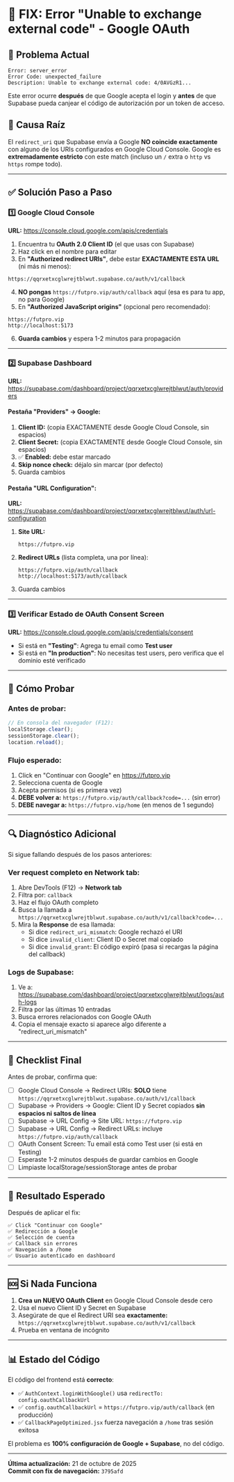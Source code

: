 # 🔧 FIX: Error "Unable to exchange external code" - Google OAuth

## 🚨 Problema Actual

```
Error: server_error
Error Code: unexpected_failure
Description: Unable to exchange external code: 4/0AVGzR1...
```

Este error ocurre **después** de que Google acepta el login y **antes** de que Supabase pueda canjear el código de autorización por un token de acceso.

## 🎯 Causa Raíz

El `redirect_uri` que Supabase envía a Google **NO coincide exactamente** con alguno de los URIs configurados en Google Cloud Console. Google es **extremadamente estricto** con este match (incluso un `/` extra o `http` vs `https` rompe todo).

---

## ✅ Solución Paso a Paso

### 1️⃣ Google Cloud Console

**URL:** https://console.cloud.google.com/apis/credentials

1. Encuentra tu **OAuth 2.0 Client ID** (el que usas con Supabase)
2. Haz click en el nombre para editar
3. En **"Authorized redirect URIs"**, debe estar **EXACTAMENTE ESTA URL** (ni más ni menos):

```
https://qqrxetxcglwrejtblwut.supabase.co/auth/v1/callback
```

4. **NO pongas** `https://futpro.vip/auth/callback` aquí (esa es para tu app, no para Google)
5. En **"Authorized JavaScript origins"** (opcional pero recomendado):

```
https://futpro.vip
http://localhost:5173
```

6. **Guarda cambios** y espera 1-2 minutos para propagación

---

### 2️⃣ Supabase Dashboard

**URL:** https://supabase.com/dashboard/project/qqrxetxcglwrejtblwut/auth/providers

#### Pestaña "Providers" → Google:

1. **Client ID:** (copia EXACTAMENTE desde Google Cloud Console, sin espacios)
2. **Client Secret:** (copia EXACTAMENTE desde Google Cloud Console, sin espacios)
3. ✅ **Enabled:** debe estar marcado
4. **Skip nonce check:** déjalo sin marcar (por defecto)
5. Guarda cambios

#### Pestaña "URL Configuration":

**URL:** https://supabase.com/dashboard/project/qqrxetxcglwrejtblwut/auth/url-configuration

1. **Site URL:**
   ```
   https://futpro.vip
   ```

2. **Redirect URLs** (lista completa, una por línea):
   ```
   https://futpro.vip/auth/callback
   http://localhost:5173/auth/callback
   ```

3. Guarda cambios

---

### 3️⃣ Verificar Estado de OAuth Consent Screen

**URL:** https://console.cloud.google.com/apis/credentials/consent

- Si está en **"Testing"**: Agrega tu email como **Test user**
- Si está en **"In production"**: No necesitas test users, pero verifica que el dominio esté verificado

---

## 🧪 Cómo Probar

### Antes de probar:
```javascript
// En consola del navegador (F12):
localStorage.clear();
sessionStorage.clear();
location.reload();
```

### Flujo esperado:
1. Click en "Continuar con Google" en https://futpro.vip
2. Selecciona cuenta de Google
3. Acepta permisos (si es primera vez)
4. **DEBE volver a:** `https://futpro.vip/auth/callback?code=...` (sin error)
5. **DEBE navegar a:** `https://futpro.vip/home` (en menos de 1 segundo)

---

## 🔍 Diagnóstico Adicional

Si sigue fallando después de los pasos anteriores:

### Ver request completo en Network tab:

1. Abre DevTools (F12) → **Network tab**
2. Filtra por: `callback`
3. Haz el flujo OAuth completo
4. Busca la llamada a `https://qqrxetxcglwrejtblwut.supabase.co/auth/v1/callback?code=...`
5. Mira la **Response** de esa llamada:
   - Si dice `redirect_uri_mismatch`: Google rechazó el URI
   - Si dice `invalid_client`: Client ID o Secret mal copiado
   - Si dice `invalid_grant`: El código expiró (pasa si recargas la página del callback)

### Logs de Supabase:

1. Ve a: https://supabase.com/dashboard/project/qqrxetxcglwrejtblwut/logs/auth-logs
2. Filtra por las últimas 10 entradas
3. Busca errores relacionados con Google OAuth
4. Copia el mensaje exacto si aparece algo diferente a "redirect_uri_mismatch"

---

## 📝 Checklist Final

Antes de probar, confirma que:

- [ ] Google Cloud Console → Redirect URIs: **SOLO** tiene `https://qqrxetxcglwrejtblwut.supabase.co/auth/v1/callback`
- [ ] Supabase → Providers → Google: Client ID y Secret copiados **sin espacios ni saltos de línea**
- [ ] Supabase → URL Config → Site URL: `https://futpro.vip`
- [ ] Supabase → URL Config → Redirect URLs: incluye `https://futpro.vip/auth/callback`
- [ ] OAuth Consent Screen: Tu email está como Test user (si está en Testing)
- [ ] Esperaste 1-2 minutos después de guardar cambios en Google
- [ ] Limpiaste localStorage/sessionStorage antes de probar

---

## 🎯 Resultado Esperado

Después de aplicar el fix:

```
✅ Click "Continuar con Google"
✅ Redirección a Google
✅ Selección de cuenta
✅ Callback sin errores
✅ Navegación a /home
✅ Usuario autenticado en dashboard
```

---

## 🆘 Si Nada Funciona

1. **Crea un NUEVO OAuth Client** en Google Cloud Console desde cero
2. Usa el nuevo Client ID y Secret en Supabase
3. Asegúrate de que el Redirect URI sea **exactamente:** `https://qqrxetxcglwrejtblwut.supabase.co/auth/v1/callback`
4. Prueba en ventana de incógnito

---

## 📊 Estado del Código

El código del frontend está **correcto**:
- ✅ `AuthContext.loginWithGoogle()` usa `redirectTo: config.oauthCallbackUrl`
- ✅ `config.oauthCallbackUrl` = `https://futpro.vip/auth/callback` (en producción)
- ✅ `CallbackPageOptimized.jsx` fuerza navegación a `/home` tras sesión exitosa

El problema es **100% configuración de Google + Supabase**, no del código.

---

**Última actualización:** 21 de octubre de 2025  
**Commit con fix de navegación:** `3795afd`
